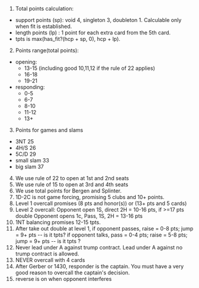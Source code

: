 
1. Total points calculation:
  * support points (sp): void 4, singleton 3, doubleton 1. Calculable only when fit is established.
  * length points (lp) : 1 point for each extra card from the 5th card. 
  * tpts is max(has_fit?(hcp + sp, 0), hcp + lp).
2. Points range(total points):
  * opening:
  	* 13-15 (including good 10,11,12 if the rule of 22 applies)
    * 16-18
    * 19-21	
  * responding:
    * 0-5 
    * 6-7
    * 8-10
    * 11-12
    * 13+
3. Points for games and slams
  * 3NT 25
  * 4H/S 26
  * 5C/D 29
  * small slam 33
  * big slam 37
4. We use rule of 22 to open at 1st and 2nd seats
5. We use rule of 15 to open at 3rd and 4th seats
6. We use total points for Bergen and Splinter.
7. 1D-2C is not game forcing, promising 5 clubs and 10+ points.
8. Level 1 overcall promises (8 pts and honor(s)) or (13+ pts and 5 cards)
9. Level 2 overcall:
   Opponent open 1S, direct 2H = 10-16 pts, if >=17 pts double
   Opponent opens 1c, Pass, 1S, 2H = 13-16 pts 
10. 1NT balancing promises 12-15 tpts.
11. After take out double at level 1, 
   if opponent passes, raise = 0-8 pts; jump = 9+ pts -- is it tpts?
   if opponent talks, pass = 0-4 pts; raise = 5-8 pts; jump = 9+ pts -- is it tpts ?
12. Never lead under A against trump contract. 
    Lead under A against no trump contract is allowed.
13. NEVER overcall with 4 cards
14. After Gerber or 1430, responder is the captain. You must have a very good reason to overcall the captain's decision.
15. reverse is on when opponent interferes
